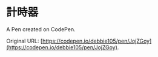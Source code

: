 # 計時器

A Pen created on CodePen.

Original URL: [https://codepen.io/debbie105/pen/JojZGoy](https://codepen.io/debbie105/pen/JojZGoy).

